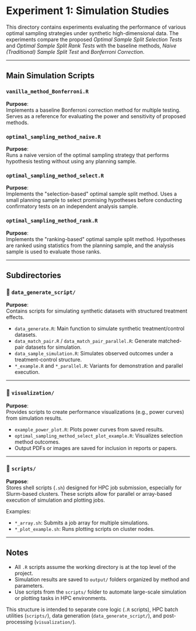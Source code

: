 # Experiment 1: Simulation Studies

This directory contains experiments evaluating the performance of various optimal sampling strategies under synthetic high-dimensional data. The experiments compare the proposed *Optimal Sample Split Selection Tests* and *Optimal Sample Split Rank Tests* with the baseline methods, *Naive (Traditional) Sample Split Test* and *Bonferroni Correction*. 

---

## Main Simulation Scripts

### `vanilla_method_Bonferroni.R`
**Purpose**:  
Implements a baseline Bonferroni correction method for multiple testing. Serves as a reference for evaluating the power and sensitivity of proposed methods.

### `optimal_sampling_method_naive.R`
**Purpose**:  
Runs a naive version of the optimal sampling strategy that performs hypothesis testing without using any planning sample.

### `optimal_sampling_method_select.R`
**Purpose**:  
Implements the "selection-based" optimal sample split method. Uses a small planning sample to select promising hypotheses before conducting confirmatory tests on an independent analysis sample.

### `optimal_sampling_method_rank.R`
**Purpose**:  
Implements the "ranking-based" optimal sample split method. Hypotheses are ranked using statistics from the planning sample, and the analysis sample is used to evaluate those ranks.

---

## Subdirectories

### 📁 `data_generate_script/`
**Purpose**:  
Contains scripts for simulating synthetic datasets with structured treatment effects.

- `data_generate.R`: Main function to simulate synthetic treatment/control datasets.
- `data_match_pair.R` / `data_match_pair_parallel.R`: Generate matched-pair datasets for simulation.
- `data_sample_simulation.R`: Simulates observed outcomes under a treatment-control structure.
- `*_example.R` and `*_parallel.R`: Variants for demonstration and parallel execution.

---

### 📁 `visualization/`
**Purpose**:  
Provides scripts to create performance visualizations (e.g., power curves) from simulation results.

- `example_power_plot.R`: Plots power curves from saved results.
- `optimal_sampling_method_select_plot_example.R`: Visualizes selection method outcomes.
- Output PDFs or images are saved for inclusion in reports or papers.

---

### 📁 `scripts/`
**Purpose**:  
Stores shell scripts (`.sh`) designed for HPC job submission, especially for Slurm-based clusters. These scripts allow for parallel or array-based execution of simulation and plotting jobs.

Examples:
- `*_array.sh`: Submits a job array for multiple simulations.
- `*_plot_example.sh`: Runs plotting scripts on cluster nodes.

---

## Notes

- All `.R` scripts assume the working directory is at the top level of the project.
- Simulation results are saved to `output/` folders organized by method and parameters.
- Use scripts from the `scripts/` folder to automate large-scale simulation or plotting tasks in HPC environments.

This structure is intended to separate core logic (`.R` scripts), HPC batch utilities (`scripts/`), data generation (`data_generate_script/`), and post-processing (`visualization/`).
